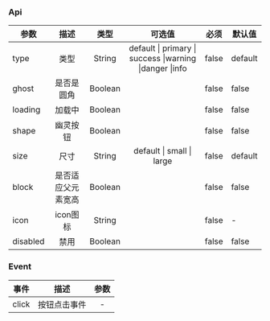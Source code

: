 

### Api

| 参数     |        描述        |  类型   |  可选值   |   必须    | 默认值                                          |
|----------|:------------------:|:-------:|:---------:|:---------:|-------------|
| type     |        类型        | String  | default \| primary \| success \|warning \|danger \|info|false|default |
| ghost    |     是否是圆角     | Boolean |           |   false   | false                                           |
| loading  |       加载中       | Boolean |           |   false   | false                                           |
| shape    |      幽灵按钮      | Boolean |           |   false   | false                                           |
| size     |        尺寸        | String  | default \|  small \| large|false|default   |
| block    | 是否适应父元素宽高 | Boolean |           |   false   | false                                           |
| icon     |      icon图标      | String  |           |   false   | -                                               |
| disabled |        禁用        | Boolean |           |   false   | false                                           |

### Event

| 事件  |     描述     |   参数   |
|-------|:------------:|:--------:|
| click | 按钮点击事件 | - |

